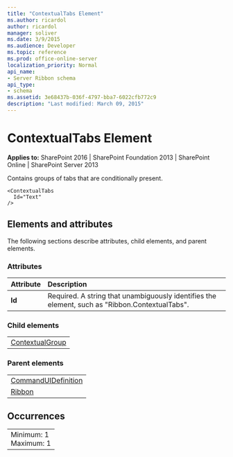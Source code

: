 ```yaml
---
title: "ContextualTabs Element"
ms.author: ricardol
author: ricardol
manager: soliver
ms.date: 3/9/2015
ms.audience: Developer
ms.topic: reference
ms.prod: office-online-server
localization_priority: Normal
api_name:
- Server Ribbon schema
api_type:
- schema
ms.assetid: 3e68437b-036f-4797-bba7-6022cfb772c9
description: "Last modified: March 09, 2015"
---
```


# ContextualTabs Element

 
  
 **Applies to:** SharePoint 2016 | SharePoint Foundation 2013 | SharePoint Online | SharePoint Server 2013
  
Contains groups of tabs that are conditionally present. 
  
```
<ContextualTabs
  Id="Text"
/>
```

## Elements and attributes

The following sections describe attributes, child elements, and parent elements.

### Attributes

|**Attribute**|**Description**|
|:-----|:-----|
|**Id** <br/> |Required. A string that unambiguously identifies the element, such as "Ribbon.ContextualTabs".  <br/> |
   
### Child elements

||
|:-----|
|[ContextualGroup](contextualgroup-element.md)|
   
### Parent elements

||
|:-----|
|[CommandUIDefinition](../../sharepoint-features-schemas/custom-action-definition-schema/commanduidefinition-element.md) <br/> |
|[Ribbon](ribbon-element.md) <br/> |
   
## Occurrences

||
|:-----|
|Minimum: 1  <br/> Maximum: 1  <br/> |
   

